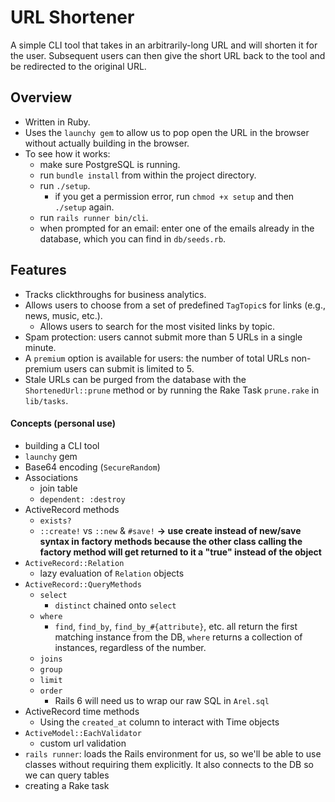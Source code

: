 # URL Shortener

A simple CLI tool that takes in an arbitrarily-long URL and will shorten it for the user. Subsequent users can then give the short URL back to the tool and be redirected to the original URL.

## Overview
- Written in Ruby.
- Uses the `launchy gem` to allow us to pop open the URL in the browser without actually building in the browser.
- To see how it works:
  - make sure PostgreSQL is running.
  - run `bundle install` from within the project directory.
  - run `./setup`.
    - if you get a permission error, run `chmod +x setup` and then `./setup` again.
  - run `rails runner bin/cli`.
  - when prompted for an email: enter one of the emails already in the database, which you can find in `db/seeds.rb`.

## Features
- Tracks clickthroughs for business analytics.
- Allows users to choose from a set of predefined `TagTopic`s for links (e.g., news, music, etc.).
  - Allows users to search for the most visited links by topic.
- Spam protection: users cannot submit more than 5 URLs in a single minute.
- A `premium` option is available for users: the number of total URLs non-premium users can submit is limited to 5.
- Stale URLs can be purged from the database with the `ShortenedUrl::prune` method or by running the Rake Task `prune.rake` in `lib/tasks`.

#### Concepts (personal use)
- building a CLI tool
- `launchy` gem
- Base64 encoding (`SecureRandom`)
- Associations
  - join table
  - `dependent: :destroy`
- ActiveRecord methods
  - `exists?`
  - `::create!` vs `::new` & `#save!`
**-> use create instead of new/save syntax in factory methods because the other class calling the factory method will get returned to it a "true" instead of the object**
- `ActiveRecord::Relation`
  - lazy evaluation of `Relation` objects
- `ActiveRecord::QueryMethods`
  - `select`
    - `distinct` chained onto `select`
  - `where`
    - `find`, `find_by`, `find_by_#{attribute}`, etc. all return the first matching instance from the DB, `where` returns a collection of instances, regardless of the number.
  - `joins`
  - `group`
  - `limit`
  - `order`
    - Rails 6 will need us to wrap our raw SQL in `Arel.sql`
- ActiveRecord time methods
  - Using the `created_at` column to interact with Time objects
- `ActiveModel::EachValidator`
  - custom url validation
- `rails runner`: loads the Rails environment for us, so we'll be able to use classes without requiring them explicitly. It also connects to the DB so we can query tables
- creating a Rake task
